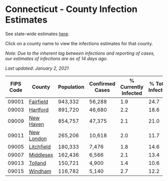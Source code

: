# Connecticut - County Infection Estimates

See state-wide estimates [here](/infections/us-ct).

Click on a county name to view the infections estimates for that county.

*Note: Due to the inherent lag between infections and reporting of cases, our estimates of infections are as of 14 days ago.*

*Last updated: January 2, 2021*

|   FIPS Code |                   County |   Population |   Confirmed Cases |   % Currently Infected |   % Total Infected |
|-------------|--------------------------|--------------|-------------------|------------------------|--------------------|
|       09001 |   [Fairfield](fairfield) |      943,332 |            56,288 |                    1.9 |               24.7 |
|       09003 |     [Hartford](hartford) |      891,720 |            46,680 |                    2.2 |               18.6 |
|       09009 |   [New Haven](new-haven) |      854,757 |            47,375 |                    2.1 |               21.0 |
|       09011 | [New London](new-london) |      265,206 |            10,618 |                    2.0 |               11.7 |
|       09005 | [Litchfield](litchfield) |      180,333 |             7,476 |                    1.8 |               14.6 |
|       09007 |   [Middlesex](middlesex) |      162,436 |             6,566 |                    2.1 |               13.4 |
|       09013 |       [Tolland](tolland) |      150,721 |             4,900 |                    1.4 |               10.6 |
|       09015 |       [Windham](windham) |      116,782 |             5,140 |                    2.7 |               12.2 |